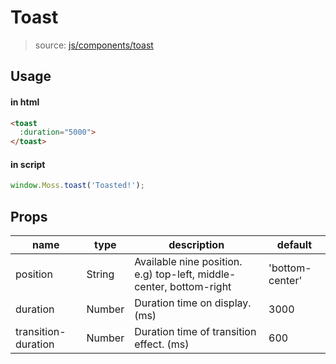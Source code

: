 # Toast
> source: [js/components/toast](../../src/js/components/toast.vue)

## Usage
#### in html
```html
<toast
  :duration="5000">
</toast>
```

#### in script
```js
window.Moss.toast('Toasted!');
```

## Props
| name | type | description | default |
| ---- | ---- | ----------- | ------- |
| position | String | Available nine position. e.g) top-left, middle-center, bottom-right | 'bottom-center' |
| duration | Number | Duration time on display. (ms) | 3000 |
| transition-duration | Number | Duration time of transition effect. (ms) | 600 |
